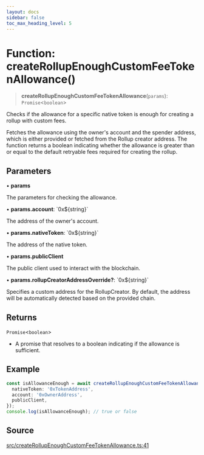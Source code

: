 ```yaml
---
layout: docs
sidebar: false
toc_max_heading_level: 5
---
```


# Function: createRollupEnoughCustomFeeTokenAllowance()

> **createRollupEnoughCustomFeeTokenAllowance**(`params`): `Promise`\<`boolean`\>

Checks if the allowance for a specific native token is enough for creating a rollup with custom fees.

Fetches the allowance using the owner's account and the spender address, which is either provided or fetched
from the Rollup creator address. The function returns a boolean indicating whether the allowance is greater than
or equal to the default retryable fees required for creating the rollup.

## Parameters

• **params**

The parameters for checking the allowance.

• **params.account**: \`0x$\{string\}\`

The address of the owner's account.

• **params.nativeToken**: \`0x$\{string\}\`

The address of the native token.

• **params.publicClient**

The public client used to interact with the blockchain.

• **params.rollupCreatorAddressOverride?**: \`0x$\{string\}\`

Specifies a custom address for the RollupCreator. By default, the address will be automatically detected based on the provided chain.

## Returns

`Promise`\<`boolean`\>

- A promise that resolves to a boolean indicating if the allowance is sufficient.

## Example

```ts
const isAllowanceEnough = await createRollupEnoughCustomFeeTokenAllowance({
  nativeToken: '0xTokenAddress',
  account: '0xOwnerAddress',
  publicClient,
});
console.log(isAllowanceEnough); // true or false
```

## Source

[src/createRollupEnoughCustomFeeTokenAllowance.ts:41](https://github.com/anegg0/arbitrum-orbit-sdk/blob/b24cbe9cd68eb30d18566196d2c909bd4086db10/src/createRollupEnoughCustomFeeTokenAllowance.ts#L41)

